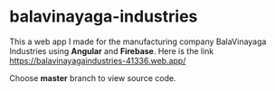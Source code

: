 # balavinayaga-industries
This a web app I made for the manufacturing company BalaVinayaga Industries using **Angular** and **Firebase**.
Here is the link https://balavinayagaindustries-41336.web.app/

Choose **master** branch to view source code.
